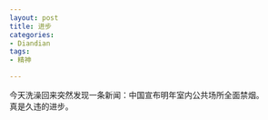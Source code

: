 ```yaml
---
layout: post
title: 进步
categories:
- Diandian
tags:
- 精神

---
```

今天洗澡回来突然发现一条新闻：中国宣布明年室内公共场所全面禁烟。
<br />真是久违的进步。
